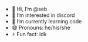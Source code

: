 - 👋 Hi, I’m @seb
- 👀 I’m interested in discord
- 🌱 I’m currently learning code
- 😄 Pronouns: he/his/she
- ⚡ Fun fact: idk
  
